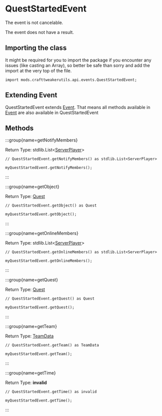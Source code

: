 # QuestStartedEvent

The event is not cancelable.

The event does not have a result.

## Importing the class

It might be required for you to import the package if you encounter any issues (like casting an Array), so better be safe than sorry and add the import at the very top of the file.
```zenscript
import mods.crafttweakerutils.api.events.QuestStartedEvent;
```


## Extending Event

QuestStartedEvent extends [Event](/forge/api/event/Event). That means all methods available in [Event](/forge/api/event/Event) are also available in QuestStartedEvent

## Methods

:::group{name=getNotifyMembers}

Return Type: stdlib.List&lt;[ServerPlayer](/vanilla/api/entity/type/player/ServerPlayer)&gt;

```zenscript
// QuestStartedEvent.getNotifyMembers() as stdlib.List<ServerPlayer>

myQuestStartedEvent.getNotifyMembers();
```

:::

:::group{name=getObject}

Return Type: [Quest](/mods/sixikutils/ftbquest/quests/Quest)

```zenscript
// QuestStartedEvent.getObject() as Quest

myQuestStartedEvent.getObject();
```

:::

:::group{name=getOnlineMembers}

Return Type: stdlib.List&lt;[ServerPlayer](/vanilla/api/entity/type/player/ServerPlayer)&gt;

```zenscript
// QuestStartedEvent.getOnlineMembers() as stdlib.List<ServerPlayer>

myQuestStartedEvent.getOnlineMembers();
```

:::

:::group{name=getQuest}

Return Type: [Quest](/mods/sixikutils/ftbquest/quests/Quest)

```zenscript
// QuestStartedEvent.getQuest() as Quest

myQuestStartedEvent.getQuest();
```

:::

:::group{name=getTeam}

Return Type: [TeamData](/mods/sixikutils/ftbquest/quests/TeamData)

```zenscript
// QuestStartedEvent.getTeam() as TeamData

myQuestStartedEvent.getTeam();
```

:::

:::group{name=getTime}

Return Type: **invalid**

```zenscript
// QuestStartedEvent.getTime() as invalid

myQuestStartedEvent.getTime();
```

:::


